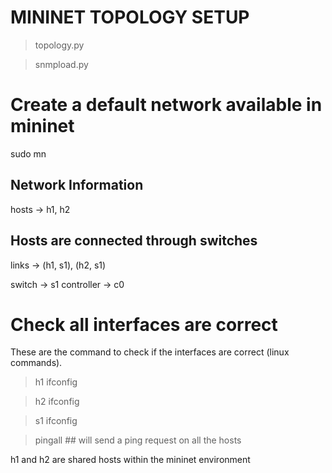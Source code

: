 
# MININET TOPOLOGY SETUP

> topology.py

> snmpload.py

# Create a default network available in mininet
sudo mn

## Network Information

hosts -> h1, h2

Hosts are connected through switches
------------------------------------

links -> (h1, s1), (h2, s1)

switch -> s1
controller -> c0

# Check all interfaces are correct

These are the command to check if the interfaces are correct (linux commands).

> h1 ifconfig

> h2 ifconfig

> s1 ifconfig

> pingall ## will send a ping request on all the hosts

h1 and h2 are shared hosts within the mininet environment

